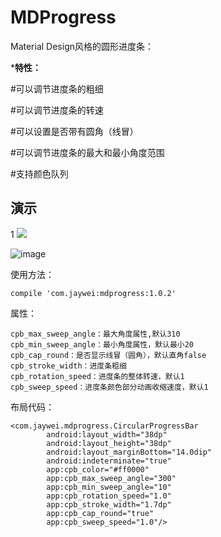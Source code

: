# MDProgress
Material Design风格的圆形进度条：

***特性：**

#可以调节进度条的粗细

#可以调节进度条的转速

#可以设置是否带有圆角（线冒）

#可以调节进度条的最大和最小角度范围

#支持颜色队列


## 演示
1 
   <img widt="375" src="https://github.com/lexluthors/MDProgress/blob/master/image/2020-06-27-13-59-43.gif">
   
![image](https://github.com/lexluthors/MDProgress/blob/master/image/2020-06-27-13-59-43.gif)

使用方法：

    compile 'com.jaywei:mdprogress:1.0.2'


属性：

    cpb_max_sweep_angle：最大角度属性,默认310
    cpb_min_sweep_angle：最小角度属性，默认最小20
    cpb_cap_round：是否显示线冒（圆角），默认直角false
    cpb_stroke_width：进度条粗细
    cpb_rotation_speed：进度条的整体转速，默认1
    cpb_sweep_speed：进度条颜色部分动画收缩速度，默认1


布局代码：

    <com.jaywei.mdprogress.CircularProgressBar
            android:layout_width="38dp"
            android:layout_height="38dp"
            android:layout_marginBottom="14.0dip"
            android:indeterminate="true"
            app:cpb_color="#ff0000"
            app:cpb_max_sweep_angle="300"
            app:cpb_min_sweep_angle="10"
            app:cpb_rotation_speed="1.0"
            app:cpb_stroke_width="1.7dp"
            app:cpb_cap_round="true"
            app:cpb_sweep_speed="1.0"/>
